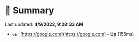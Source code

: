 # 📖 Summary
Last updated: **4/9/2022, 9:28:33 AM**

- `GET` [https://google.com](https://google.com) - **Up** (155ms)
